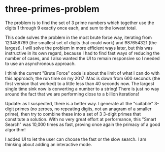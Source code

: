 # three-primes-problem

The problem is to find the set of 3 prime numbers which together use the digits 1 through 9 exactly once each, and sum to the lowest total.

This code solves the problem in the most brute force way, iterating from 123456789 (the smallest set of digits that could work) and 987654321 (the largest). I will solve the problem in more efficient ways later, but this was instructive in its own regard, because I had to find fast ways of reducing the number of cases, and I also wanted the UI to remain responsive so I needed to use an asynchronous approach.

I think the current "Brute Force" code is about the limit of what I can do with this approach; the run time on my 2017 iMac is down from 600 seconds (the first version that worked) to a little less than 40 seconds now. The largest single time sink now is converting a number to a string! There is just no way around the fact that we are performing close to a billion iterations!

Update: as I suspected, there is a better way. I generate all the "suitable" 3-digit primes (no zeroes, no repeating digits, not an anagram of a smaller prime), then try to combine these into a set of 3 3-digit primes that constitute a solution. With no very great effort at performance, this "Smart Search" was 10,000 times as fast, proving once again the primacy of a good algorithm!

I added UI to let the user can choose the fast or the slow search. I am thinking about adding an interactive mode.